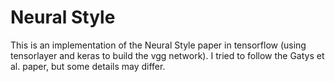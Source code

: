 # Neural Style
This is an implementation of the Neural Style paper in tensorflow (using tensorlayer and keras to build the vgg network). 
I tried to follow the Gatys et al. paper, but some details may differ.
